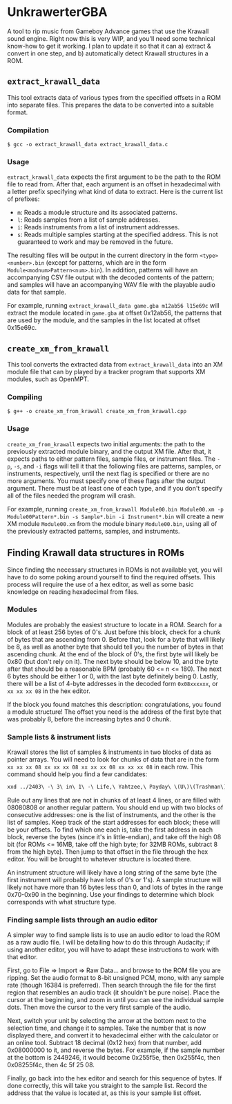 # UnkrawerterGBA
A tool to rip music from Gameboy Advance games that use the Krawall sound engine. Right now this is very WIP, and you'll need some technical know-how to get it working. I plan to update it so that it can a) extract & convert in one step, and b) automatically detect Krawall structures in a ROM.

## `extract_krawall_data`
This tool extracts data of various types from the specified offsets in a ROM into separate files. This prepares the data to be converted into a suitable format.

### Compilation
`$ gcc -o extract_krawall_data extract_krawall_data.c`

### Usage
`extract_krawall_data` expects the first argument to be the path to the ROM file to read from. After that, each argument is an offset in hexadecimal with a letter prefix specifying what kind of data to extract. Here is the current list of prefixes:
* `m`: Reads a module structure and its associated patterns.
* `l`: Reads samples from a list of sample addresses.
* `i`: Reads instruments from a list of instrument addresses.
* `s`: Reads multiple samples starting at the specified address. This is not guaranteed to work and may be removed in the future.

The resulting files will be output in the current directory in the form `<type><number>.bin` (except for patterns, which are in the form `Module<modnum>Pattern<num>.bin`). In addition, patterns will have an accompanying CSV file output with the decoded contents of the pattern; and samples will have an accompanying WAV file with the playable audio data for that sample.

For example, running `extract_krawall_data game.gba m12ab56 l15e69c` will extract the module located in `game.gba` at offset 0x12ab56, the patterns that are used by the module, and the samples in the list located at offset 0x15e69c.

## `create_xm_from_krawall`
This tool converts the extracted data from `extract_krawall_data` into an XM module file that can by played by a tracker program that supports XM modules, such as OpenMPT.

### Compiling
`$ g++ -o create_xm_from_krawall create_xm_from_krawall.cpp`

### Usage
`create_xm_from_krawall` expects two initial arguments: the path to the previously extracted module binary, and the output XM file. After that, it expects paths to either pattern files, sample files, or instrument files. The `-p`, `-s`, and `-i` flags will tell it that the following files are patterns, samples, or instruments, respectively, until the next flag is specified or there are no more arguments. You must specify one of these flags after the output argument. There must be at least one of each type, and if you don't specify all of the files needed the program will crash.

For example, running `create_xm_from_krawall Module00.bin Module00.xm -p Module00Pattern*.bin -s Sample*.bin -i Instrument*.bin` will create a new XM module `Module00.xm` from the module binary `Module00.bin`, using all of the previously extracted patterns, samples, and instruments.

## Finding Krawall data structures in ROMs
Since finding the necessary structures in ROMs is not available yet, you will have to do some poking around yourself to find the required offsets. This process will require the use of a hex editor, as well as some basic knowledge on reading hexadecimal from files.

### Modules
Modules are probably the easiest structure to locate in a ROM. Search for a block of at least 256 bytes of 0's. Just before this block, check for a chunk of bytes that are ascending from 0. Before that, look for a byte that will likely be 8, as well as another byte that should tell you the number of bytes in that ascending chunk. At the end of the block of 0's, the first byte will likely be 0x80 (but don't rely on it). The next byte should be below 10, and the byte after that should be a reasonable BPM (probably 60 <= n <= 180). The next 6 bytes should be either 1 or 0, with the last byte definitely being 0. Lastly, there will be a list of 4-byte addresses in the decoded form `0x08xxxxxx`, or `xx xx xx 08` in the hex editor.

If the block you found matches this description: congratulations, you found a module structure! The offset you need is the address of the first byte that was probably 8, before the increasing bytes and 0 chunk.

### Sample lists & instrument lists
Krawall stores the list of samples & instruments in two blocks of data as pointer arrays. You will need to look for chunks of data that are in the form `xx xx xx 08 xx xx xx 08 xx xx xx 08 xx xx xx 08` in each row. This command should help you find a few candidates:
```sh
xxd ../2403\ -\ 3\ in\ 1\ -\ Life,\ Yahtzee,\ Payday\ \(U\)\(Trashman\).gba | grep -E '[0-9a-f][0-9a-f][0-9a-f][0-9a-f] [1-9a-f][0-9a-f]08 .... ..08 .... ..08 .... ..08'
```
Rule out any lines that are not in chunks of at least 4 lines, or are filled with 08080808 or another regular pattern. You should end up with two blocks of consecutive addresses: one is the list of instruments, and the other is the list of samples. Keep track of the start addresses for each block; these will be your offsets. To find which one each is, take the first address in each block, reverse the bytes (since it's in little-endian), and take off the high 08 bit (for ROMs <= 16MB, take off the high byte; for 32MB ROMs, subtract 8 from the high byte). Then jump to that offset in the file through the hex editor. You will be brought to whatever structure is located there.

An instrument structure will likely have a long string of the same byte (the first instrument will probably have lots of 0's or 1's). A sample structure will likely not have more than 16 bytes less than 0, and lots of bytes in the range 0x70-0x90 in the beginning. Use your findings to determine which block corresponds with what structure type.

### Finding sample lists through an audio editor
A simpler way to find sample lists is to use an audio editor to load the ROM as a raw audio file. I will be detailing how to do this through Audacity; if using another editor, you will have to adapt these instructions to work with that editor.

First, go to File => Import => Raw Data... and browse to the ROM file you are ripping. Set the audio format to 8-bit unsigned PCM, mono, with any sample rate (though 16384 is preferred). Then search through the file for the first region that resembles an audio track (it shouldn't be pure noise). Place the cursor at the beginning, and zoom in until you can see the individual sample dots. Then move the cursor to the very first sample of the audio.

Next, switch your unit by selecting the arrow at the bottom next to the selection time, and change it to samples. Take the number that is now displayed there, and convert it to hexadecimal either with the calculator or an online tool. Subtract 18 decimal (0x12 hex) from that number, add 0x08000000 to it, and reverse the bytes. For example, if the sample number at the bottom is 2449246, it would become 0x255f5e, then 0x255f4c, then 0x08255f4c, then 4c 5f 25 08.

Finally, go back into the hex editor and search for this sequence of bytes. If done correctly, this will take you straight to the sample list. Record the address that the value is located at, as this is your sample list offset.
